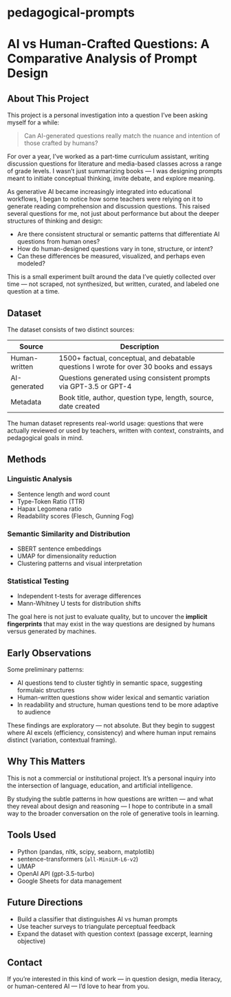 # pedagogical-prompts
# AI vs Human-Crafted Questions: A Comparative Analysis of Prompt Design

## About This Project

This project is a personal investigation into a question I’ve been asking myself for a while:

> Can AI-generated questions really match the nuance and intention of those crafted by humans?

For over a year, I’ve worked as a part-time curriculum assistant, writing discussion questions for literature and media-based classes across a range of grade levels. I wasn’t just summarizing books — I was designing prompts meant to initiate conceptual thinking, invite debate, and explore meaning.

As generative AI became increasingly integrated into educational workflows, I began to notice how some teachers were relying on it to generate reading comprehension and discussion questions. This raised several questions for me, not just about performance but about the deeper structures of thinking and design:

- Are there consistent structural or semantic patterns that differentiate AI questions from human ones?
- How do human-designed questions vary in tone, structure, or intent?
- Can these differences be measured, visualized, and perhaps even modeled?

This is a small experiment built around the data I’ve quietly collected over time — not scraped, not synthesized, but written, curated, and labeled one question at a time.

## Dataset

The dataset consists of two distinct sources:

| Source          | Description |
|-----------------|-------------|
| Human-written   | 1500+ factual, conceptual, and debatable questions I wrote for over 30 books and essays |
| AI-generated    | Questions generated using consistent prompts via GPT-3.5 or GPT-4 |
| Metadata        | Book title, author, question type, length, source, date created |

The human dataset represents real-world usage: questions that were actually reviewed or used by teachers, written with context, constraints, and pedagogical goals in mind.

## Methods

### Linguistic Analysis

- Sentence length and word count
- Type-Token Ratio (TTR)
- Hapax Legomena ratio
- Readability scores (Flesch, Gunning Fog)

### Semantic Similarity and Distribution

- SBERT sentence embeddings
- UMAP for dimensionality reduction
- Clustering patterns and visual interpretation

### Statistical Testing

- Independent t-tests for average differences
- Mann-Whitney U tests for distribution shifts

The goal here is not just to evaluate quality, but to uncover the **implicit fingerprints** that may exist in the way questions are designed by humans versus generated by machines.

## Early Observations

Some preliminary patterns:

- AI questions tend to cluster tightly in semantic space, suggesting formulaic structures
- Human-written questions show wider lexical and semantic variation
- In readability and structure, human questions tend to be more adaptive to audience

These findings are exploratory — not absolute. But they begin to suggest where AI excels (efficiency, consistency) and where human input remains distinct (variation, contextual framing).

## Why This Matters

This is not a commercial or institutional project. It’s a personal inquiry into the intersection of language, education, and artificial intelligence.

By studying the subtle patterns in how questions are written — and what they reveal about design and reasoning — I hope to contribute in a small way to the broader conversation on the role of generative tools in learning.

## Tools Used

- Python (pandas, nltk, scipy, seaborn, matplotlib)
- sentence-transformers (`all-MiniLM-L6-v2`)
- UMAP
- OpenAI API (gpt-3.5-turbo)
- Google Sheets for data management

## Future Directions

- Build a classifier that distinguishes AI vs human prompts
- Use teacher surveys to triangulate perceptual feedback
- Expand the dataset with question context (passage excerpt, learning objective)

## Contact

If you’re interested in this kind of work — in question design, media literacy, or human-centered AI — I’d love to hear from you.

